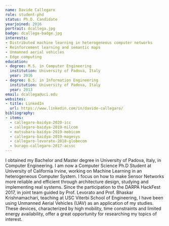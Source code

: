 ```yaml
---
name: Davide Callegaro
role: student-phd
status: Ph.D. Candidate
yearjoined: 2016
portrait: dcallega.jpg
badge: dcallega-badge.jpg
interests:
- Distributed machine learning in heterogeneous computer networks
- Reinforcement learning and semantic maps
- Unmanned aerial vehicles
- Edge computing
education:
- degree: M.S. in Computer Engineering
  institution: University of Padova, Italy
  year: 2016
- degree: B.S. in Information Engineering
  institution: University of Padova, Italy
  year: 2013
email: dcallega@uci.edu
websites:
- title: LinkedIn
  url: https://www.linkedin.com/in/davide-callegaro/
bibliography:
- items:
  - callegaro-baidya-2020-icc
  - callegaro-baidya-2019-milcom
  - matsubara-baidya-2019-mobicom
  - callegaro-baidya-2019-magesys
  - callegaro-levorato-2018-globecom
  - burago-callegaro-2017-acssc
---
```


I obtained my Bachelor and Master degree in University of Padova, Italy, in Computer Engineering.
I am now a Computer Science Ph.D Student at University of California Irvine, working on Machine Learning in an heterogeneous Computer System. I focus on how to make Sensor Networks more reliable and efficient through architecture design, studying and implementing real systems.
Since the participation to the DARPA HackFest 2017, in joint team guided by Prof. Levorato and Prof. Bhaskar Krishnamachari, teaching at USC Viterbi School of Engineering, I have been using Unmanned Aerial Vehicles (UAV) as an application of my studies.
These devices, characterized by high mobility, time constraints and limited energy availability, offer a great opportunity for researching my topics of interest.
